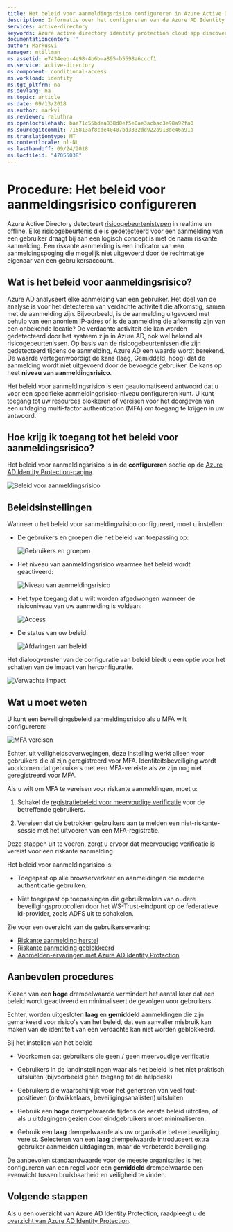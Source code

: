 ```yaml
---
title: Het beleid voor aanmeldingsrisico configureren in Azure Active Directory Identity Protection | Microsoft Docs
description: Informatie over het configureren van de Azure AD Identity Protection-beleid voor aanmeldingsrisico.
services: active-directory
keywords: Azure active directory identity protection cloud app discovery, toepassingen, beveiliging, risico's, risiconiveau, beveiligingsproblemen, beveiligingsbeleid beheren
documentationcenter: ''
author: MarkusVi
manager: mtillman
ms.assetid: e7434eeb-4e98-4b6b-a895-b5598a6cccf1
ms.service: active-directory
ms.component: conditional-access
ms.workload: identity
ms.tgt_pltfrm: na
ms.devlang: na
ms.topic: article
ms.date: 09/13/2018
ms.author: markvi
ms.reviewer: raluthra
ms.openlocfilehash: bae71c55bdea838d0ef5e0ae3acbac3e98a92fa0
ms.sourcegitcommit: 715813af8cde40407bd3332dd922a918de46a91a
ms.translationtype: MT
ms.contentlocale: nl-NL
ms.lasthandoff: 09/24/2018
ms.locfileid: "47055038"
---
```

# <a name="how-to-configure-the-sign-in-risk-policy"></a>Procedure: Het beleid voor aanmeldingsrisico configureren

Azure Active Directory detecteert [risicogebeurtenistypen](../reports-monitoring/concept-risk-events.md#risk-event-types) in realtime en offline. Elke risicogebeurtenis die is gedetecteerd voor een aanmelding van een gebruiker draagt bij aan een logisch concept is met de naam riskante aanmelding. Een riskante aanmelding is een indicator van een aanmeldingspoging die mogelijk niet uitgevoerd door de rechtmatige eigenaar van een gebruikersaccount.


## <a name="what-is-the-sign-in-risk-policy"></a>Wat is het beleid voor aanmeldingsrisico?

Azure AD analyseert elke aanmelding van een gebruiker. Het doel van de analyse is voor het detecteren van verdachte activiteit die afkomstig, samen met de aanmelding zijn. Bijvoorbeeld, is de aanmelding uitgevoerd met behulp van een anoniem IP-adres of is de aanmelding die afkomstig zijn van een onbekende locatie? De verdachte activiteit die kan worden gedetecteerd door het systeem zijn in Azure AD, ook wel bekend als risicogebeurtenissen. Op basis van de risicogebeurtenissen die zijn gedetecteerd tijdens de aanmelding, Azure AD een waarde wordt berekend. De waarde vertegenwoordigt de kans (laag, Gemiddeld, hoog) dat de aanmelding wordt niet uitgevoerd door de bevoegde gebruiker. De kans op heet **niveau van aanmeldingsrisico**.

Het beleid voor aanmeldingsrisico is een geautomatiseerd antwoord dat u voor een specifieke aanmeldingsrisico-niveau configureren kunt. U kunt toegang tot uw resources blokkeren of vereisen voor het doorgeven van een uitdaging multi-factor authentication (MFA) om toegang te krijgen in uw antwoord.

   
## <a name="how-do-i-access-the-sign-in-risk-policy"></a>Hoe krijg ik toegang tot het beleid voor aanmeldingsrisico?
   
Het beleid voor aanmeldingsrisico is in de **configureren** sectie op de [Azure AD Identity Protection-pagina](https://portal.azure.com/#blade/Microsoft_AAD_ProtectionCenter/IdentitySecurityDashboardMenuBlade/SignInPolicy).
   
![Beleid voor aanmeldingsrisico](./media/howto-sign-in-risk-policy/1014.png "aanmelden beleid voor gebruikersrisico's")


## <a name="policy-settings"></a>Beleidsinstellingen

Wanneer u het beleid voor aanmeldingsrisico configureert, moet u instellen:

- De gebruikers en groepen die het beleid van toepassing op:

    ![Gebruikers en groepen](./media/howto-sign-in-risk-policy/11.png)

- Het niveau van aanmeldingsrisico waarmee het beleid wordt geactiveerd:

    ![Niveau van aanmeldingsrisico](./media/howto-sign-in-risk-policy/12.png)

- Het type toegang dat u wilt worden afgedwongen wanneer de risiconiveau van uw aanmelding is voldaan:  

    ![Access](./media/howto-sign-in-risk-policy/13.png)

- De status van uw beleid:

    ![Afdwingen van beleid](./media/howto-sign-in-risk-policy/14.png)


Het dialoogvenster van de configuratie van beleid biedt u een optie voor het schatten van de impact van herconfiguratie.

![Verwachte impact](./media/howto-sign-in-risk-policy/15.png)

## <a name="what-you-should-know"></a>Wat u moet weten

U kunt een beveiligingsbeleid aanmeldingsrisico als u MFA wilt configureren:

![MFA vereisen](./media/howto-sign-in-risk-policy/16.png)

Echter, uit veiligheidsoverwegingen, deze instelling werkt alleen voor gebruikers die al zijn geregistreerd voor MFA. Identiteitsbeveiliging wordt voorkomen dat gebruikers met een MFA-vereiste als ze zijn nog niet geregistreerd voor MFA.

Als u wilt om MFA te vereisen voor riskante aanmeldingen, moet u:

1. Schakel de [registratiebeleid voor meervoudige verificatie](#multi-factor-authentication-registration-policy) voor de betreffende gebruikers.

2. Vereisen dat de betrokken gebruikers aan te melden een niet-riskante-sessie met het uitvoeren van een MFA-registratie.

Deze stappen uit te voeren, zorgt u ervoor dat meervoudige verificatie is vereist voor een riskante aanmelding.

Het beleid voor aanmeldingsrisico is:

- Toegepast op alle browserverkeer en aanmeldingen die moderne authenticatie gebruiken.

- Niet toegepast op toepassingen die gebruikmaken van oudere beveiligingsprotocollen door het WS-Trust-eindpunt op de federatieve id-provider, zoals ADFS uit te schakelen.


Zie voor een overzicht van de gebruikerservaring:

* [Riskante aanmelding herstel](flows.md#risky-sign-in-recovery)
* [Riskante aanmelding geblokkeerd](flows.md#risky-sign-in-blocked)  
* [Aanmelden-ervaringen met Azure AD Identity Protection](flows.md)  

## <a name="best-practices"></a>Aanbevolen procedures

Kiezen van een **hoge** drempelwaarde vermindert het aantal keer dat een beleid wordt geactiveerd en minimaliseert de gevolgen voor gebruikers.  

Echter, worden uitgesloten **laag** en **gemiddeld** aanmeldingen die zijn gemarkeerd voor risico's van het beleid, dat een aanvaller misbruik kan maken van de identiteit van een verdachte kan niet worden geblokkeerd.

Bij het instellen van het beleid

- Voorkomen dat gebruikers die geen / geen meervoudige verificatie

- Gebruikers in de landinstellingen waar als het beleid is het niet praktisch uitsluiten (bijvoorbeeld geen toegang tot de helpdesk)

- Gebruikers die waarschijnlijk voor het genereren van veel fout-positieven (ontwikkelaars, beveiligingsanalisten) uitsluiten

- Gebruik een **hoge** drempelwaarde tijdens de eerste beleid uitrollen, of als u uitdagingen gezien door eindgebruikers moet minimaliseren.

- Gebruik een **laag** drempelwaarde als uw organisatie betere beveiliging vereist. Selecteren van een **laag** drempelwaarde introduceert extra gebruiker aanmelden uitdagingen, maar de verbeterde beveiliging.

De aanbevolen standaardwaarde voor de meeste organisaties is het configureren van een regel voor een **gemiddeld** drempelwaarde een evenwicht tussen bruikbaarheid en veiligheid te vinden.






## <a name="next-steps"></a>Volgende stappen

Als u een overzicht van Azure AD Identity Protection, raadpleegt u de [overzicht van Azure AD Identity Protection](overview.md).
